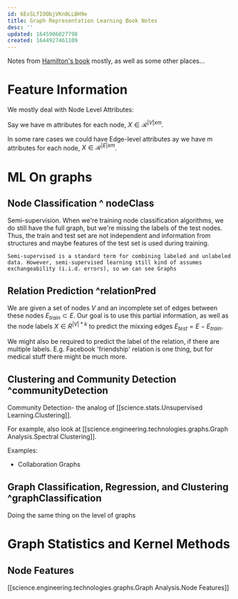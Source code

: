 ```yaml
---
id: 6ExSLfIOObjVKn0LLBH9e
title: Graph Representation Learning Book Notes
desc: ''
updated: 1645906027798
created: 1644927461109
---
```



Notes from [Hamilton's book](https://www.cs.mcgill.ca/~wlh/grl_book/files/GRL_Book.pdf) mostly, as well as some other places...


# Feature Information

We mostly deal with Node Level Attributes:

Say we have m attributes for each node, $X\in\mathcal{R}^{|V|xm}$.

In some rare cases we could have Edge-level attributes ay we have m attributes for each node, $X\in\mathcal{R}^{|E|xm}$.


# ML On graphs


## Node Classification ^ nodeClass

Semi-supervision. When we're training node classification algorithms, we do still have the full graph, but we're missing the labels of the 
test nodes. 
Thus, the train and test set are not independent and information from structures and maybe features of the test set is used
during training.

```
Semi-supervised is a standard term for combining labeled and unlabeled data. However, semi-supervised learning still kind of assumes exchangeability (i.i.d. errors), so we can see Graphs

```

## Relation Prediction ^relationPred

 We are given a set of nodes $V$ and an incomplete set of edges between these nodes $E_{train}\subset E$. Our goal is to use this partial information,
  as well as the node labels $X\in R^{|V|*k}$ to predict the mixxing edges $E_{test} = E - E_{train}$.
   
We might also be required to predict the label of the relation, if there are multiple labels. E.g. Facebook 'friendship' relation is one thing, but for medical stuff there might be much more.

## Clustering and Community Detection ^communityDetection

Community Detection- the analog of [[science.stats.Unsupervised Learning.Clustering]].


For example, also look at [[science.engineering.technologies.graphs.Graph Analysis.Spectral Clustering]].
 

 Examples:
 * Collaboration Graphs


## Graph Classification, Regression, and Clustering ^graphClassification

Doing the same thing on the level of graphs


# Graph Statistics and Kernel Methods


## Node Features
[[science.engineering.technologies.graphs.Graph Analysis.Node Features]]



